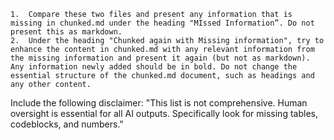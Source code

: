 	1.	Compare these two files and present any information that is missing in chunked.md under the heading "MIssed Information”. Do not present this as markdown.
	2.	Under the heading "Chunked again with Missing information", try to enhance the content in chunked.md with any relevant information from the missing information and present it again (but not as markdown). Any information newly added should be in bold. Do not change the essential structure of the chunked.md document, such as headings and any other content.
Include the following disclaimer: "This list is not comprehensive. Human oversight is essential for all AI outputs. Specifically look for missing tables, codeblocks, and numbers."
